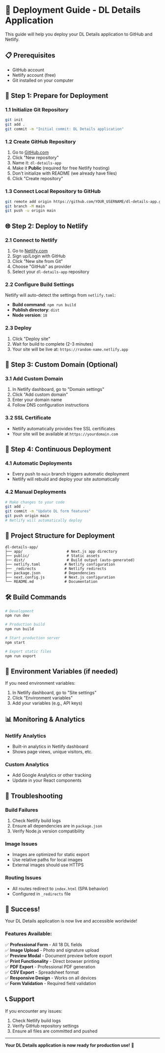 # 🚀 Deployment Guide - DL Details Application

This guide will help you deploy your DL Details application to GitHub and Netlify.

## 📋 Prerequisites

- GitHub account
- Netlify account (free)
- Git installed on your computer

## 🔧 Step 1: Prepare for Deployment

### 1.1 Initialize Git Repository
```bash
git init
git add .
git commit -m "Initial commit: DL Details application"
```

### 1.2 Create GitHub Repository
1. Go to [GitHub.com](https://github.com)
2. Click "New repository"
3. Name it: `dl-details-app`
4. Make it **Public** (required for free Netlify hosting)
5. Don't initialize with README (we already have files)
6. Click "Create repository"

### 1.3 Connect Local Repository to GitHub
```bash
git remote add origin https://github.com/YOUR_USERNAME/dl-details-app.git
git branch -M main
git push -u origin main
```

## 🌐 Step 2: Deploy to Netlify

### 2.1 Connect to Netlify
1. Go to [Netlify.com](https://netlify.com)
2. Sign up/Login with GitHub
3. Click "New site from Git"
4. Choose "GitHub" as provider
5. Select your `dl-details-app` repository

### 2.2 Configure Build Settings
Netlify will auto-detect the settings from `netlify.toml`:
- **Build command**: `npm run build`
- **Publish directory**: `dist`
- **Node version**: `18`

### 2.3 Deploy
1. Click "Deploy site"
2. Wait for build to complete (2-3 minutes)
3. Your site will be live at: `https://random-name.netlify.app`

## 🎯 Step 3: Custom Domain (Optional)

### 3.1 Add Custom Domain
1. In Netlify dashboard, go to "Domain settings"
2. Click "Add custom domain"
3. Enter your domain name
4. Follow DNS configuration instructions

### 3.2 SSL Certificate
- Netlify automatically provides free SSL certificates
- Your site will be available at `https://yourdomain.com`

## 🔄 Step 4: Continuous Deployment

### 4.1 Automatic Deployments
- Every push to `main` branch triggers automatic deployment
- Netlify will rebuild and deploy your site automatically

### 4.2 Manual Deployments
```bash
# Make changes to your code
git add .
git commit -m "Update DL form features"
git push origin main
# Netlify will automatically deploy
```

## 📁 Project Structure for Deployment

```
dl-details-app/
├── app/                    # Next.js app directory
├── public/                 # Static assets
├── dist/                   # Build output (auto-generated)
├── netlify.toml           # Netlify configuration
├── _redirects             # Netlify redirects
├── package.json           # Dependencies
├── next.config.js         # Next.js configuration
└── README.md              # Documentation
```

## 🛠️ Build Commands

```bash
# Development
npm run dev

# Production build
npm run build

# Start production server
npm start

# Export static files
npm run export
```

## 🔧 Environment Variables (if needed)

If you need environment variables:
1. In Netlify dashboard, go to "Site settings"
2. Click "Environment variables"
3. Add your variables (e.g., API keys)

## 📊 Monitoring & Analytics

### Netlify Analytics
- Built-in analytics in Netlify dashboard
- Shows page views, unique visitors, etc.

### Custom Analytics
- Add Google Analytics or other tracking
- Update in your React components

## 🚨 Troubleshooting

### Build Failures
1. Check Netlify build logs
2. Ensure all dependencies are in `package.json`
3. Verify Node.js version compatibility

### Image Issues
- Images are optimized for static export
- Use relative paths for local images
- External images should use HTTPS

### Routing Issues
- All routes redirect to `index.html` (SPA behavior)
- Configured in `_redirects` file

## 🎉 Success!

Your DL Details application is now live and accessible worldwide!

### Features Available:
✅ **Professional Form** - All 18 DL fields  
✅ **Image Upload** - Photo and signature upload  
✅ **Preview Modal** - Document preview before export  
✅ **Print Functionality** - Direct browser printing  
✅ **PDF Export** - Professional PDF generation  
✅ **CSV Export** - Spreadsheet format  
✅ **Responsive Design** - Works on all devices  
✅ **Form Validation** - Required field validation  

## 📞 Support

If you encounter any issues:
1. Check Netlify build logs
2. Verify GitHub repository settings
3. Ensure all files are committed and pushed

---

**Your DL Details application is now ready for production use!** 🎊
